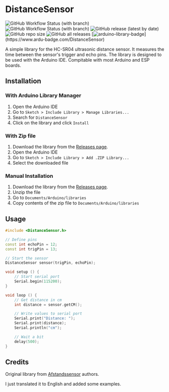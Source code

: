 # DistanceSensor

![GitHub Workflow Status (with branch)](https://img.shields.io/github/actions/workflow/status/Segilmez06/DistanceSensor/build-examples.yml?branch=development&color=blue&label=Build%20examples%20%28Uno%29&logo=github&logoColor=white)
![GitHub Workflow Status (with branch)](https://img.shields.io/github/actions/workflow/status/Segilmez06/DistanceSensor/check-linting.yml?branch=development&color=blue&label=Linting%20Check&logo=github&logoColor=white)
![GitHub release (latest by date)](https://img.shields.io/github/v/release/Segilmez06/DistanceSensor?display_name=tag&label=Latest%20Release&color=blue&logo=Github&logoColor=white&style=flat)
![GitHub repo size](https://img.shields.io/github/repo-size/Segilmez06/DistanceSensor?color=yellow&label=Repo%20Size&logo=github&logoColor=white)
![GitHub all releases](https://img.shields.io/github/downloads/Segilmez06/DistanceSensor/total?color=yellow&label=Downloads&logo=Github&logoColor=white)
[![arduino-library-badge](https://www.ardu-badge.com/badge/DistanceSensor.svg?)](https://www.ardu-badge.com/DistanceSensor)

A simple library for the HC-SR04 ultrasonic distance sensor. It measures the time between the sensor's trigger and echo pins. The library is designed to be used with the Arduino IDE. Compitable with most Arduino and ESP boards.

## Installation

### With Arduino Library Manager

1. Open the Arduino IDE
2. Go to `Sketch > Include Library > Manage Libraries...`
3. Search for `DistanceSensor`
4. Click on the library and click `Install`

### With Zip file

1. Download the library from the [Releases page](https://github.com/Segilmez06/DistanceSensor/releases).
2. Open the Arduino IDE
3. Go to `Sketch > Include Library > Add .ZIP Library...`
4. Select the downloaded file

### Manual Installation

1. Download the library from the [Releases page](https://github.com/Segilmez06/DistanceSensor/releases).
2. Unzip the file
3. Go to `Documents/Arduino/libraries`
4. Copy contents of the zip file to `Documents/Arduino/libraries`

## Usage

```c++
#include <DistanceSensor.h>

// Define pins
const int echoPin = 12;
const int trigPin = 13;

// Start the sensor
DistanceSensor sensor(trigPin, echoPin);

void setup () {
    // Start serial port
    Serial.begin(115200);
}

void loop () {
    // Get distance in cm
    int distance = sensor.getCM();

    // Write values to serial port
    Serial.print("Distance: ");
    Serial.print(distance);
    Serial.println("cm");

    // Wait a bit
    delay(500);
}
```

## Credits

Original library from [Afstandssensor](https://github.com/Teknologiskolen/HCSR04) authors.

I just translated it to English and added some examples.
